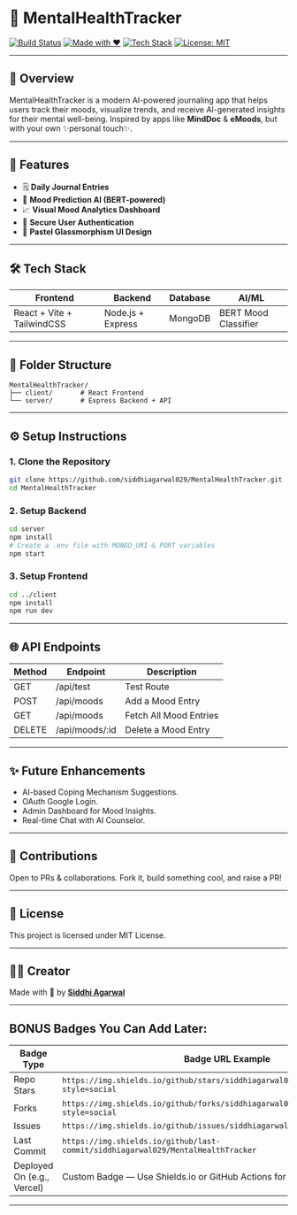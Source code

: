 # 🧠 MentalHealthTracker

[![Build Status](https://img.shields.io/badge/build-passing-brightgreen)](https://github.com/siddhiagarwal029/MentalHealthTracker)
[![Made with ❤️](https://img.shields.io/badge/Made%20with-%E2%9D%A4-red)](#)
[![Tech Stack](https://img.shields.io/badge/Tech-React%20%7C%20Node.js%20%7C%20MongoDB-blue)](#)
[![License: MIT](https://img.shields.io/badge/License-MIT-yellow.svg)](https://opensource.org/licenses/MIT)

---

## 📝 Overview

MentalHealthTracker is a modern AI-powered journaling app that helps users track their moods, visualize trends, and receive AI-generated insights for their mental well-being. Inspired by apps like **MindDoc** & **eMoods**, but with your own ✨personal touch✨.

---

## 🚀 Features

* 🗒️ **Daily Journal Entries**
* 🧠 **Mood Prediction AI (BERT-powered)**
* 📈 **Visual Mood Analytics Dashboard**
* 🔐 **Secure User Authentication**
* 🌸 **Pastel Glassmorphism UI Design**

---

## 🛠 Tech Stack

| Frontend                   | Backend           | Database | AI/ML                |
| -------------------------- | ----------------- | -------- | -------------------- |
| React + Vite + TailwindCSS | Node.js + Express | MongoDB  | BERT Mood Classifier |

---

## 📂 Folder Structure

```
MentalHealthTracker/
├── client/       # React Frontend
└── server/       # Express Backend + API
```

---

## ⚙️ Setup Instructions

### 1. Clone the Repository

```bash
git clone https://github.com/siddhiagarwal029/MentalHealthTracker.git
cd MentalHealthTracker
```

### 2. Setup Backend

```bash
cd server
npm install
# Create a .env file with MONGO_URI & PORT variables
npm start
```

### 3. Setup Frontend

```bash
cd ../client
npm install
npm run dev
```

---

## 🌐 API Endpoints

| Method | Endpoint        | Description            |
| ------ | --------------- | ---------------------- |
| GET    | /api/test       | Test Route             |
| POST   | /api/moods      | Add a Mood Entry       |
| GET    | /api/moods      | Fetch All Mood Entries |
| DELETE | /api/moods/\:id | Delete a Mood Entry    |

---

## ✨ Future Enhancements

* AI-based Coping Mechanism Suggestions.
* OAuth Google Login.
* Admin Dashboard for Mood Insights.
* Real-time Chat with AI Counselor.

---

## 🤝 Contributions

Open to PRs & collaborations. Fork it, build something cool, and raise a PR!

---

## 📜 License

This project is licensed under MIT License.

---

## 👩‍💻 Creator

Made with 💙 by [**Siddhi Agarwal**](https://github.com/siddhiagarwal029)

---

## BONUS Badges You Can Add Later:

| Badge Type                 | Badge URL Example                                                                       |
| -------------------------- | --------------------------------------------------------------------------------------- |
| Repo Stars                 | `https://img.shields.io/github/stars/siddhiagarwal029/MentalHealthTracker?style=social` |
| Forks                      | `https://img.shields.io/github/forks/siddhiagarwal029/MentalHealthTracker?style=social` |
| Issues                     | `https://img.shields.io/github/issues/siddhiagarwal029/MentalHealthTracker`             |
| Last Commit                | `https://img.shields.io/github/last-commit/siddhiagarwal029/MentalHealthTracker`        |
| Deployed On (e.g., Vercel) | Custom Badge — Use Shields.io or GitHub Actions for dynamic deploy status               |

---
